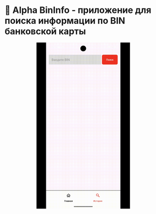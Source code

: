 # 🎵 Alpha BinInfo - приложение для поиска информации по BIN банковской карты
<div align="center">
  <img src="app/assets/alphaResult.gif" width="300">
  <br>
</div>
